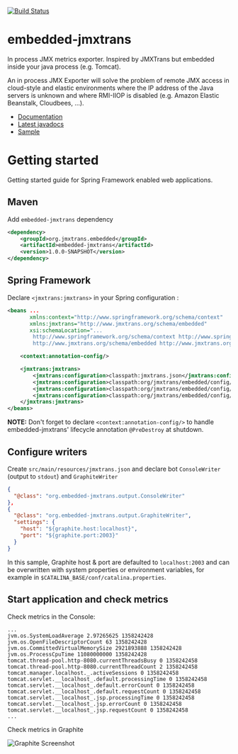 [![Build Status](https://buildhive.cloudbees.com/job/jmxtrans/job/embedded-jmxtrans/badge/icon)](https://buildhive.cloudbees.com/job/jmxtrans/job/embedded-jmxtrans/)

# embedded-jmxtrans

In process JMX metrics exporter. Inspired by JMXTrans but embedded inside your java process (e.g. Tomcat).

An in process JMX Exporter will solve the problem of remote JMX access in cloud-style and elastic environments where the IP address of the Java servers is unknown and where RMI-IIOP is disabled (e.g. Amazon Elastic Beanstalk, Cloudbees, ...).


* [Documentation](https://github.com/jmxtrans/embedded-jmxtrans/wiki)
* [Latest javadocs](http://jmxtrans.github.com/embedded-jmxtrans/apidocs/)
* [Sample](https://github.com/jmxtrans/embedded-jmxtrans-samples)

# Getting started

Getting started guide for Spring Framework enabled web applications.

## Maven

Add `embedded-jmxtrans` dependency

```xml
<dependency>
    <groupId>org.jmxtrans.embedded</groupId>
    <artifactId>embedded-jmxtrans</artifactId>
    <version>1.0.0-SNAPSHOT</version>
</dependency>
```

## Spring Framework

Declare `<jmxtrans:jmxtrans>` in your Spring configuration :
```xml
<beans ...
       xmlns:context="http://www.springframework.org/schema/context"
       xmlns:jmxtrans="http://www.jmxtrans.org/schema/embedded"
       xsi:schemaLocation="...
		http://www.springframework.org/schema/context http://www.springframework.org/schema/context/spring-context-3.1.xsd
		http://www.jmxtrans.org/schema/embedded http://www.jmxtrans.org/schema/embedded/jmxtrans-1.0.xsd">

    <context:annotation-config/>

    <jmxtrans:jmxtrans>
        <jmxtrans:configuration>classpath:jmxtrans.json</jmxtrans:configuration>
        <jmxtrans:configuration>classpath:org/jmxtrans/embedded/config/tomcat-6.json</jmxtrans:configuration>
        <jmxtrans:configuration>classpath:org/jmxtrans/embedded/config/jmxtrans-internals.json</jmxtrans:configuration>
        <jmxtrans:configuration>classpath:org/jmxtrans/embedded/config/jvm-sun-hotspot.json</jmxtrans:configuration>
    </jmxtrans:jmxtrans>
</beans>
```
**NOTE:** Don't forget to declare `<context:annotation-config/>` to handle embedded-jmxtrans' lifecycle annotation `@PreDestroy` at shutdown.

## Configure writers

Create `src/main/resources/jmxtrans.json` and declare bot `ConsoleWriter` (output to `stdout`) and `GraphiteWriter`

```json
{
  "@class": "org.embedded-jmxtrans.output.ConsoleWriter"
},
{
  "@class": "org.embedded-jmxtrans.output.GraphiteWriter",
  "settings": {
    "host": "${graphite.host:localhost}",
    "port": "${graphite.port:2003}"
  }
}
```

In this sample, Graphite host & port are defaulted to `localhost:2003` and can be overwritten with system properties or environment variables, for example in `$CATALINA_BASE/conf/catalina.properties`.

## Start application and check metrics

Check metrics in the Console:

```
...
jvm.os.SystemLoadAverage 2.97265625 1358242428
jvm.os.OpenFileDescriptorCount 63 1358242428
jvm.os.CommittedVirtualMemorySize 2921893888 1358242428
jvm.os.ProcessCpuTime 11080000000 1358242428
tomcat.thread-pool.http-8080.currentThreadsBusy 0 1358242458
tomcat.thread-pool.http-8080.currentThreadCount 2 1358242458
tomcat.manager.localhost._.activeSessions 0 1358242458
tomcat.servlet.__localhost_.default.processingTime 0 1358242458
tomcat.servlet.__localhost_.default.errorCount 0 1358242458
tomcat.servlet.__localhost_.default.requestCount 0 1358242458
tomcat.servlet.__localhost_.jsp.processingTime 0 1358242458
tomcat.servlet.__localhost_.jsp.errorCount 0 1358242458
tomcat.servlet.__localhost_.jsp.requestCount 0 1358242458
...
```

Check metrics in Graphite

![Graphite Screenshot](https://raw.github.com/wiki/jmxtrans/embedded-jmxtrans/img/graphite-screenshot-basic.png)



